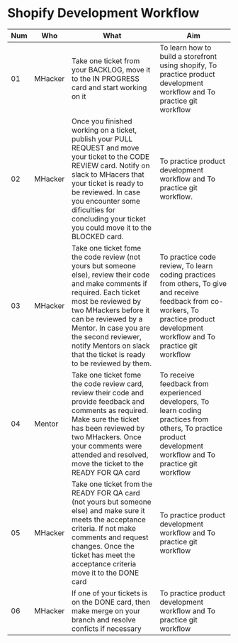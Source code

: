 # Shopify Development Workflow



Num | Who| What | Aim
----- | ---- | ---- | ----
01 | MHacker | Take one ticket from your BACKLOG, move it to the IN PROGRESS card and start working on it | To learn how to build a storefront using shopify, To practice product development workflow and To practice git workflow
02 | MHacker | Once you finished working on a ticket, publish your PULL REQUEST and move your ticket to the CODE REVIEW card. Notify on slack to MHacers that your ticket is ready to be reviewed. In case you encounter some dificulties for concluding your ticket you could move it to the BLOCKED card. | To practice product development workflow and To practice git workflow.
03 | MHacker | Take one ticket fome the code review (not yours but someone else), review their code and make comments if required. Each ticket most be reviewed by two MHackers before it can be reviewed by a Mentor. In case you are the second reviewer, notify Mentors on slack that the ticket is ready to be reviewed by them. | To practice code review, To learn coding practices from others, To give and receive feedback from co-workers, To practice product development workflow and To practice git workflow 
04 | Mentor | Take one ticket fome the code review  card, review their code and provide feedback and comments as required. Make sure the ticket has been reviewed by two MHackers. Once your comments were attended and resolved, move the ticket to the READY FOR QA card | To receive feedback from experienced developers, To learn coding practices from others, To practice product development workflow and To practice git workflow
05 | MHacker | Take one ticket from the READY FOR QA card (not yours but someone else) and make sure it meets the acceptance criteria. If not make comments and request changes. Once the ticket has meet the acceptance criteria move it to the DONE card | To practice product development workflow and To practice git workflow
06 | MHacker| If one of your tickets is on the DONE card, then make merge on your branch and resolve conficts if necessary | To practice product development workflow and To practice git workflow

